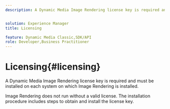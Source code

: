 ```yaml
---
description: A Dynamic Media Image Rendering license key is required and must be installed on each system on which Image Rendering is installed.


solution: Experience Manager
title: Licensing

feature: Dynamic Media Classic,SDK/API
role: Developer,Business Practitioner
---
```


# Licensing{#licensing}

A Dynamic Media Image Rendering license key is required and must be installed on each system on which Image Rendering is installed.

Image Rendering does not run without a valid license. The installation procedure includes steps to obtain and install the license key. 
